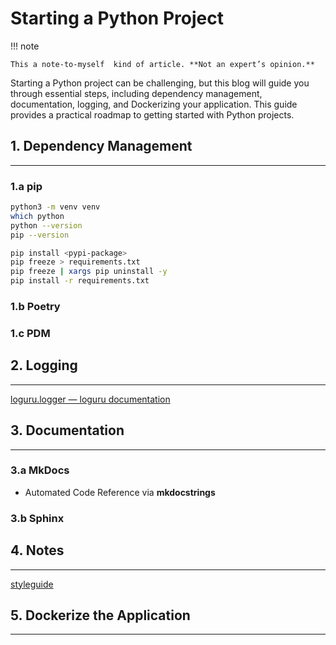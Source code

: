 # Starting a Python Project

!!! note

    This a note-to-myself  kind of article. **Not an expert’s opinion.**

Starting a Python project can be challenging, but this blog will guide you through essential steps, including dependency management, documentation, logging, and Dockerizing your application. This guide provides a practical roadmap to getting started with Python projects.

## 1. Dependency Management

---

### 1.a pip

```bash
python3 -m venv venv
which python
python --version
pip --version
```

```bash
pip install <pypi-package>
pip freeze > requirements.txt
pip freeze | xargs pip uninstall -y
pip install -r requirements.txt
```

### 1.b Poetry

### 1.c PDM

## 2. Logging

---

[loguru.logger — loguru  documentation](https://loguru.readthedocs.io/en/stable/api/logger.html)

## 3. Documentation

---

### 3.a MkDocs

- Automated Code Reference via **mkdocstrings**

### 3.b Sphinx

## 4. Notes

---

[styleguide](https://google.github.io/styleguide/pyguide.html)

## 5. Dockerize the Application

---
